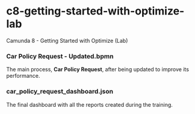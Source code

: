 # c8-getting-started-with-optimize-lab
Camunda 8 - Getting Started with Optimize (Lab)

### Car Policy Request - Updated.bpmn

The main process, **Car Policy Request**, after being updated to improve its performance.

### car_policy_request_dashboard.json

The final dashboard with all the reports created during the training.
